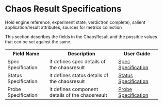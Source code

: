 # Chaos Result Specifications

Hold engine reference, experiment state, verdict(on complete), salient application/result attributes, sources for metrics collection

This section describes the fields in the ChaosResult and the possible values that can be set against the same.

<table>
  <tr>
    <th> Field Name </th>
    <th> Description </th>
    <th> User Guide </th>
  </tr>
  <tr>
    <td> Spec Specification </td>
    <td> It defines spec details of the chaosresult </td>
    <td> <a href="/litmus/experiments/concepts/chaos-resources/chaos-result/spec-specification">Spec Specification</a> </td>
  </tr>
  <tr>
    <td> Status Specification </td>
    <td> It defines status details of the chaosresult </td>
    <td> <a href="/litmus/experiments/concepts/chaos-resources/chaos-result/status-specification">Status Specification</a> </td>
  </tr>
  <tr>
    <td> Probe Specification </td>
    <td> It defines component details of the chaosresult </td>
    <td> <a href="/litmus/experiments/concepts/chaos-resources/chaos-result/probe-specification">Probe Specification</a> </td>
  </tr>
</table>
